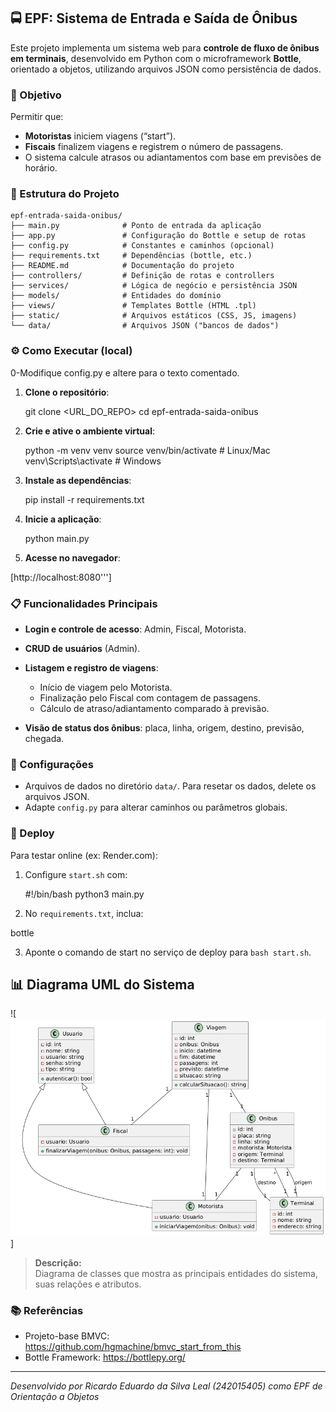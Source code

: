 ## 🚍 EPF: Sistema de Entrada e Saída de Ônibus

Este projeto implementa um sistema web para **controle de fluxo de ônibus em terminais**, desenvolvido em Python com o microframework **Bottle**, orientado a objetos, utilizando arquivos JSON como persistência de dados.

### 🎯 Objetivo

Permitir que:

* **Motoristas** iniciem viagens (“start”).
* **Fiscais** finalizem viagens e registrem o número de passagens.
* O sistema calcule atrasos ou adiantamentos com base em previsões de horário.

### 📂 Estrutura do Projeto

```
epf-entrada-saida-onibus/
├── main.py              # Ponto de entrada da aplicação
├── app.py               # Configuração do Bottle e setup de rotas
├── config.py            # Constantes e caminhos (opcional)
├── requirements.txt     # Dependências (bottle, etc.)
├── README.md            # Documentação do projeto
├── controllers/         # Definição de rotas e controllers
├── services/            # Lógica de negócio e persistência JSON
├── models/              # Entidades do domínio
├── views/               # Templates Bottle (HTML .tpl)
├── static/              # Arquivos estáticos (CSS, JS, imagens)
└── data/                # Arquivos JSON ("bancos de dados")
```

### ⚙️ Como Executar (local)

0-Modifique config.py e altere para o texto comentado.

1. **Clone o repositório**:

   git clone <URL_DO_REPO>
   cd epf-entrada-saida-onibus


2. **Crie e ative o ambiente virtual**:


   python -m venv venv
   source venv/bin/activate   # Linux/Mac
   venv\\Scripts\\activate    # Windows


3. **Instale as dependências**:

   pip install -r requirements.txt


4. **Inicie a aplicação**:

   python main.py

5. **Acesse no navegador**:

[http://localhost:8080''']

### 📋 Funcionalidades Principais

* **Login e controle de acesso**: Admin, Fiscal, Motorista.
* **CRUD de usuários** (Admin).
* **Listagem e registro de viagens**:

  * Início de viagem pelo Motorista.
  * Finalização pelo Fiscal com contagem de passagens.
  * Cálculo de atraso/adiantamento comparado à previsão.
* **Visão de status dos ônibus**: placa, linha, origem, destino, previsão, chegada.

### 🔧 Configurações

* Arquivos de dados no diretório `data/`. Para resetar os dados, delete os arquivos JSON.
* Adapte `config.py` para alterar caminhos ou parâmetros globais.

### 🚀 Deploy

Para testar online (ex: Render.com):

1. Configure `start.sh` com:

   #!/bin/bash
   python3 main.py

2. No `requirements.txt`, inclua:



bottle

3. Aponte o comando de start no serviço de deploy para `bash start.sh`.
## 📊 Diagrama UML do Sistema

![![alt text](image.png)]

> **Descrição:**  
> Diagrama de classes que mostra as principais entidades do sistema, suas relações e atributos.
### 📚 Referências
- Projeto-base BMVC: https://github.com/hgmachine/bmvc_start_from_this
- Bottle Framework: https://bottlepy.org/

---

*Desenvolvido por Ricardo Eduardo da Silva Leal (242015405) como EPF de Orientação a Objetos*

```
